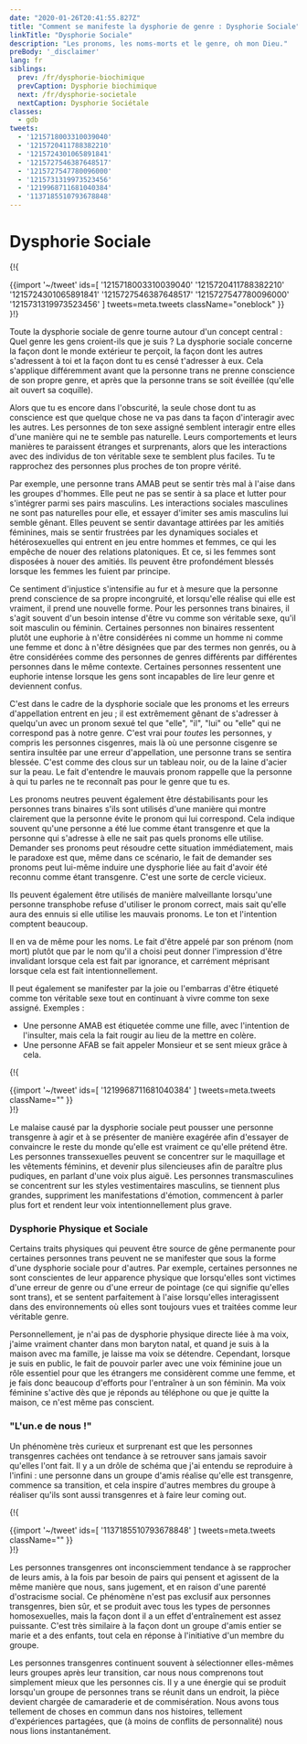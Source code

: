 ```yaml
---
date: "2020-01-26T20:41:55.827Z"
title: "Comment se manifeste la dysphorie de genre : Dysphorie Sociale"
linkTitle: "Dysphorie Sociale"
description: "Les pronoms, les noms-morts et le genre, oh mon Dieu."
preBody: '_disclaimer'
lang: fr
siblings:
  prev: /fr/dysphorie-biochimique
  prevCaption: Dysphorie biochimique
  next: /fr/dysphorie-societale
  nextCaption: Dysphorie Sociétale
classes:
  - gdb
tweets:
  - '1215718003310039040'
  - '1215720411788382210'
  - '1215724301065891841'
  - '1215727546387648517'
  - '1215727547780096000'
  - '1215731319973523456'
  - '1219968711681040384'
  - '1137185510793678848'
---
```


# Dysphorie Sociale

{!{ <div class="gutter">{{import '~/tweet' ids=[
  '1215718003310039040'
  '1215720411788382210'
  '1215724301065891841'
  '1215727546387648517'
  '1215727547780096000'
  '1215731319973523456'
] tweets=meta.tweets className="oneblock" }} </div> }!}

Toute la dysphorie sociale de genre tourne autour d'un concept central : Quel genre les gens croient-ils que je suis ? La dysphorie sociale concerne la façon dont le monde extérieur te perçoit, la façon dont les autres s'adressent à toi et la façon dont tu es censé t'adresser à eux. Cela s'applique différemment avant que la personne trans ne prenne conscience de son propre genre, et après que la personne trans se soit éveillée (qu'elle ait ouvert sa coquille).

Alors que tu es encore dans l'obscurité, la seule chose dont tu as conscience est que quelque chose ne va pas dans ta façon d'interagir avec les autres. Les personnes de ton sexe assigné semblent interagir entre elles d'une manière qui ne te semble pas naturelle. Leurs comportements et leurs manières te paraissent étranges et surprenants, alors que les interactions avec des individus de ton véritable sexe te semblent plus faciles. Tu te rapprochez des personnes plus proches de ton propre vérité.

Par exemple, une personne trans AMAB peut se sentir très mal à l'aise dans les groupes d'hommes. Elle peut ne pas se sentir à sa place et lutter pour s'intégrer parmi ses pairs masculins. Les interactions sociales masculines ne sont pas naturelles pour elle, et essayer d'imiter ses amis masculins lui semble gênant. Elles peuvent se sentir davantage attirées par les amitiés féminines, mais se sentir frustrées par les dynamiques sociales et hétérosexuelles qui entrent en jeu entre hommes et femmes, ce qui les empêche de nouer des relations platoniques. Et ce, si les femmes sont disposées à nouer des amitiés. Ils peuvent être profondément blessés lorsque les femmes les fuient par principe.

Ce sentiment d'injustice s'intensifie au fur et à mesure que la personne prend conscience de sa propre incongruité, et lorsqu'elle réalise qui elle est vraiment, il prend une nouvelle forme. Pour les personnes trans binaires, il s'agit souvent d'un besoin intense d'être vu comme son véritable sexe, qu'il soit masculin ou féminin. Certaines personnes non binaires ressentent plutôt une euphorie à n'être considérées ni comme un homme ni comme une femme et donc à n'être désignées que par des termes non genrés, ou à être considérées comme des personnes de genres différents par différentes personnes dans le même contexte. Certaines personnes ressentent une euphorie intense lorsque les gens sont incapables de lire leur genre et deviennent confus.

C'est dans le cadre de la dysphorie sociale que les pronoms et les erreurs d'appellation entrent en jeu ; il est extrêmement gênant de s'adresser à quelqu'un avec un pronom sexué tel que "elle", "il", "lui" ou "elle" qui ne correspond pas à notre genre. C'est vrai pour *toutes* les personnes, y compris les personnes cisgenres, mais là où une personne cisgenre se sentira insultée par une erreur d'appellation, une personne trans se sentira blessée. C'est comme des clous sur un tableau noir, ou de la laine d'acier sur la peau. Le fait d'entendre le mauvais pronom rappelle que la personne à qui tu parles ne te reconnaît pas pour le genre que tu es.

Les pronoms neutres peuvent également être déstabilisants pour les personnes trans binaires s'ils sont utilisés d'une manière qui montre clairement que la personne évite le pronom qui lui correspond. Cela indique souvent qu'une personne a été lue comme étant transgenre et que la personne qui s'adresse à elle ne sait pas quels pronoms elle utilise. Demander ses pronoms peut résoudre cette situation immédiatement, mais le paradoxe est que, même dans ce scénario, le fait de demander ses pronoms peut lui-même induire une dysphorie liée au fait d'avoir été reconnu comme étant transgenre. C'est une sorte de cercle vicieux.

Ils peuvent également être utilisés de manière malveillante lorsqu'une personne transphobe refuse d'utiliser le pronom correct, mais sait qu'elle aura des ennuis si elle utilise les mauvais pronoms. Le ton et l'intention comptent beaucoup.

Il en va de même pour les noms. Le fait d'être appelé par son prénom (nom mort) plutôt que par le nom qu'il a choisi peut donner l'impression d'être invalidant lorsque cela est fait par ignorance, et carrément méprisant lorsque cela est fait intentionnellement.

Il peut également se manifester par la joie ou l'embarras d'être étiqueté comme ton véritable sexe tout en continuant à vivre comme ton sexe assigné. Exemples :

- Une personne AMAB est étiquetée comme une fille, avec l'intention de l'insulter, mais cela la fait rougir au lieu de la mettre en colère.
- Une personne AFAB se fait appeler Monsieur et se sent mieux grâce à cela.

{!{ <div class="gutter">{{import '~/tweet' ids=[
  '1219968711681040384'
] tweets=meta.tweets className="" }} </div> }!}

Le malaise causé par la dysphorie sociale peut pousser une personne transgenre à agir et à se présenter de manière exagérée afin d'essayer de convaincre le reste du monde qu'elle est vraiment ce qu'elle prétend être. Les personnes transsexuelles peuvent se concentrer sur le maquillage et les vêtements féminins, et devenir plus silencieuses afin de paraître plus pudiques, en parlant d'une voix plus aiguë. Les personnes transmasculines se concentrent sur les styles vestimentaires masculins, se tiennent plus grandes, suppriment les manifestations d'émotion, commencent à parler plus fort et rendent leur voix intentionnellement plus grave.

### Dysphorie Physique et Sociale

Certains traits physiques qui peuvent être source de gêne permanente pour certaines personnes trans peuvent ne se manifester que sous la forme d'une dysphorie sociale pour d'autres. Par exemple, certaines personnes ne sont conscientes de leur apparence physique que lorsqu'elles sont victimes d'une erreur de genre ou d'une erreur de pointage (ce qui signifie qu'elles sont trans), et se sentent parfaitement à l'aise lorsqu'elles interagissent dans des environnements où elles sont toujours vues et traitées comme leur véritable genre.

Personnellement, je n'ai pas de dysphorie physique directe liée à ma voix, j'aime vraiment chanter dans mon baryton natal, et quand je suis à la maison avec ma famille, je laisse ma voix se détendre. Cependant, lorsque je suis en public, le fait de pouvoir parler avec une voix féminine joue un rôle essentiel pour que les étrangers me considèrent comme une femme, et je fais donc beaucoup d'efforts pour l'entraîner à un son féminin. Ma voix féminine s'active dès que je réponds au téléphone ou que je quitte la maison, ce n'est même pas conscient.

### "L'un.e de nous !"

Un phénomène très curieux et surprenant est que les personnes transgenres cachées ont tendance à se retrouver sans jamais savoir qu'elles l'ont fait. Il y a un drôle de schéma que j'ai entendu se reproduire à l'infini : une personne dans un groupe d'amis réalise qu'elle est transgenre, commence sa transition, et cela inspire d'autres membres du groupe à réaliser qu'ils sont aussi transgenres et à faire leur coming out.

{!{ <div class="gutter">{{import '~/tweet' ids=[
  '1137185510793678848'
] tweets=meta.tweets className="" }} </div> }!}

Les personnes transgenres ont inconsciemment tendance à se rapprocher de leurs amis, à la fois par besoin de pairs qui pensent et agissent de la même manière que nous, sans jugement, et en raison d'une parenté d'ostracisme social. Ce phénomène n'est pas exclusif aux personnes transgenres, bien sûr, et se produit avec tous les types de personnes homosexuelles, mais la façon dont il a un effet d'entraînement est assez puissante. C'est très similaire à la façon dont un groupe d'amis entier se marie et a des enfants, tout cela en réponse à l'initiative d'un membre du groupe.

Les personnes transgenres continuent souvent à sélectionner elles-mêmes leurs groupes après leur transition, car nous nous comprenons tout simplement mieux que les personnes cis. Il y a une énergie qui se produit lorsqu'un groupe de personnes trans se réunit dans un endroit, la pièce devient chargée de camaraderie et de commisération. Nous avons tous tellement de choses en commun dans nos histoires, tellement d'expériences partagées, que (à moins de conflits de personnalité) nous nous lions instantanément.
